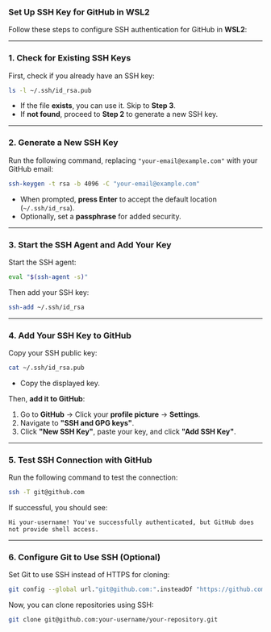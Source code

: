 ### **Set Up SSH Key for GitHub in WSL2**

Follow these steps to configure SSH authentication for GitHub in **WSL2**:

---

### **1. Check for Existing SSH Keys**

First, check if you already have an SSH key:

```bash
ls -l ~/.ssh/id_rsa.pub
```

- If the file **exists**, you can use it. Skip to **Step 3**.
- If **not found**, proceed to **Step 2** to generate a new SSH key.

---

### **2. Generate a New SSH Key**

Run the following command, replacing `"your-email@example.com"` with your GitHub email:

```bash
ssh-keygen -t rsa -b 4096 -C "your-email@example.com"
```

- When prompted, **press Enter** to accept the default location (`~/.ssh/id_rsa`).
- Optionally, set a **passphrase** for added security.

---

### **3. Start the SSH Agent and Add Your Key**

Start the SSH agent:

```bash
eval "$(ssh-agent -s)"
```

Then add your SSH key:

```bash
ssh-add ~/.ssh/id_rsa
```

---

### **4. Add Your SSH Key to GitHub**

Copy your SSH public key:

```bash
cat ~/.ssh/id_rsa.pub
```

- Copy the displayed key.

Then, **add it to GitHub**:

1. Go to **GitHub** → Click your **profile picture** → **Settings**.
2. Navigate to **"SSH and GPG keys"**.
3. Click **"New SSH Key"**, paste your key, and click **"Add SSH Key"**.

---

### **5. Test SSH Connection with GitHub**

Run the following command to test the connection:

```bash
ssh -T git@github.com
```

If successful, you should see:

```
Hi your-username! You've successfully authenticated, but GitHub does not provide shell access.
```

---

### **6. Configure Git to Use SSH (Optional)**

Set Git to use SSH instead of HTTPS for cloning:

```bash
git config --global url."git@github.com:".insteadOf "https://github.com/"
```

Now, you can clone repositories using SSH:

```bash
git clone git@github.com:your-username/your-repository.git
```


